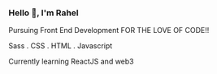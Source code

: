 ### Hello 👋, I'm Rahel


Pursuing Front End Development FOR THE LOVE OF CODE!!


Sass . CSS . HTML . Javascript


Currently learning ReactJS and web3





